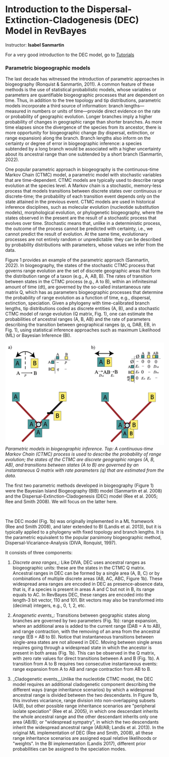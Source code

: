 
# Introduction to the Dispersal-Extinction-Cladogenesis (DEC) Model in RevBayes

Instructor: **Isabel Sanmartin**

For a very good introduction to the DEC model, go to [Tutorials](https://revbayes.github.io/tutorials/biogeo/biogeo_intro.html)

### Parametric biogeographic models

The last decade has witnessed the introduction of parametric approaches in biogeography (Ronquist & Sanmartin, 2011). A common feature of these methods is the use of statistical probabilistic models, whose variables or parameters are quantifiable biogeographic processes that are dependent on time. Thus, in addition to the tree topology and tip distributions, parametric models incorporate a third source of information: branch lengths—measured in numbers or units of time—provide direct evidence on the rate or probability of geographic evolution. Longer branches imply a higher probability of changes in geographic range than shorter branches. As more time elapses since the divergence of the species from its ancestor, there is more opportunity for biogeographic change (by dispersal, extinction, or range expansion) along the branch. Branch lengths also inform on the certainty or degree of error in biogeographic inference: a species subtended by a long branch would be associated with a higher uncertainty about its ancestral range than one subtended by a short branch (Sanmartin, 2022).
 

One popular parametric approach in biogeography is the continuous-time Markov Chain (CTMC) model, a parametric model with stochastic variables that are time-dependent. CTMC models are typically used to describe range evolution at the species level. A Markov chain is a stochastic, memory-less process that models transitions between discrete states over continuous or discrete-time; the probability of each transition event depends only on the state attained in the previous event.
CTMC models are used in historical inference disciplines, such as molecular evolution (nucleotide substitution models), morphological evolution, or phylogenetic biogeography, where the states observed in the present are the result of a stochastic process that evolves over time. Stochastic means that, unlike in a deterministic process, the outcome of the process cannot be predicted with certainty, i.e., we cannot predict the result of evolution. At the same time, evolutionary processes are not entirely random or unpredictable: they can be described by probability distributions with parameters, whose values we infer from the data.

Figure 1 provides an example of the parametric approach (Sanmartin, 2022). In biogeography, the states of the stochastic CTMC process that governs range evolution are the set of discrete geographic areas that form the distribution range of a taxon (e.g., A, AB, B). The rates of transition between states in the CTMC process (e.g., A to B), within an infinitesimal amount of time (dt), are governed by the so-called instantaneous rate matrix Q, which has as parameters biogeographic processes that determine the probability of range evolution as a function of time, e.g., dispersal, extinction, speciation. Given a phylogeny with time-calibrated branch lengths, tip distributions coded as discrete entities (A, B), and a stochastic CTMC model of range evolution (Q matrix, Fig. 1), one can estimate the probabilities of ancestral ranges (A, B, AB) and the rate of parameters describing the transition between geographical ranges (p, q, DAB, EB, in Fig. 1), using statistical inference approaches such as maximum Likelihood (ML) or Bayesian Inference (BI).


![Figure1](figures/Figure1.png "Figure 1")*Parametric models in biogeographic inference. Top: A continuous-time Markov Chain (CTMC) process is used to describe the probability of range evolution; the states of the CTMC are discrete geographic ranges (A, B, AB), and transitions between states (A to B) are governed by an instantaneous Q matrix with rate parameters (q) that are estimated from the data.*


The first two parametric methods developed in biogeography (Figure 1) were the Bayesian Island Biogeography (BIB) model (Sanmartín et al. 2008) and the Dispersal-Extinction-Cladogenesis (DEC) model (Ree et al. 2005; Ree and Smith 2008). We will focus on the latter here.

<br>

The DEC model (Fig. 1b) was originally implemented in a ML framework (Ree and Smith 2008), and later extended to BI (Landis et al. 2013), but it is typically applied to a phylogeny with fixed topology and branch lengths. It is the parametric equivalent to the popular parsimony biogeographic method, Dispersal-Vicariance-Analysis (DIVA, Ronquist, 1997).

It consists of three components:

1. _Discrete area ranges__: Like DIVA, DEC uses ancestral ranges as biogeographic units: these are the states in the CTMC Q matrix. Ancestral ranges in DEC can be formed by a single area (A, B, C) or by combinations of multiple discrete areas (AB, AC, ABC, Figure 1b). These widespread area ranges are encoded in DEC as presence-absence data, that is, if a species is present in areas A and C but not in B, its range equals to AC. In RevBayes DEC, these ranges are encoded into the length-3 bit vector, 110 and 101. Bit vectors may also be transformed into (decimal) integers, e.g., 0, 1, 2, etc.

2. _Anagenetic events__: Transitions between geographic states along branches are governed by two parameters (Fig. 1b): range expansion, where an additional area is added to the current range (DAB = A to AB), and range contraction, with the removing of an area from the ancestral range (EB = AB to B). Notice that instantaneous transitions between single-area states are not allowed in DEC. Moving between single areas requires going through a widespread state in which the ancestor is present in both areas (Fig. 1b). This can be observed in the Q matrix, with zero rate values for direct transitions between A and B (Fig. 1b). A transition from A to B requires two consecutive instantaneous events: range expansion from A to AB and range contraction from AB to B. 

3. _Cladogenetic events__Unlike the nucleotide CTMC model, the DEC model requires an additional cladogenetic component describing the different ways (range inheritance scenarios) by which a widespread ancestral range is divided between the two descendants. In Figure 1b, this involves vicariance, range division into non-overlapping subsets (A/B), but other possible range inheritance scenarios are "peripheral isolate speciation" (Ree et al. 2005), in which one descendant inherits the whole ancestral range and the other descendant inherits only one area (AB/B); or "widespread sympatry", in which the two descendants inherit the widespread ancestral range (AB/AB; Landis et al. 2013). In the original ML implementation of DEC (Ree and Smith, 2008), all these range inheritance scenarios are assigned equal relative likelihoods or "weights". In the BI implementation (Landis 2017), different prior probabilities can be assigned to the speciation modes.
